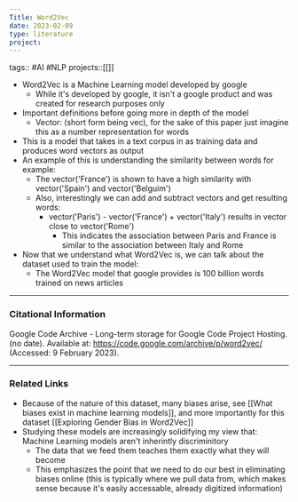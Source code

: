 ```yaml
---
Title: Word2Vec
date: 2023-02-09
type: literature
project:
---
```

tags:: #AI #NLP
projects::[[]]

- Word2Vec is a Machine Learning model developed by google
	- While it's developed by google, it isn't a google product and was created for research purposes only
- Important definitions before going more in depth of the model
	- Vector: (short form being vec), for the sake of this paper just imagine this as a number representation for words
- This is a model that takes in a text corpus in as training data and produces word vectors as output
- An example of this is understanding the similarity between words for example:
	- The vector('France') is shown to have a high similarity with vector('Spain') and vector('Belguim')
	- Also, interestingly we can add and subtract vectors and get resulting words:
		- vector('Paris') - vector('France') + vector('Italy') results in vector close to vector('Rome')
			- This indicates the association between Paris and France is similar to the association between Italy and Rome
- Now that we understand what Word2Vec is, we can talk about the dataset used to train the model:
	- The Word2Vec model that google provides is 100 billion words trained on news articles
---
### Citational Information
Google Code Archive - Long-term storage for Google Code Project Hosting. (no date). Available at: https://code.google.com/archive/p/word2vec/ (Accessed: 9 February 2023).


---

### Related Links

- Because of the nature of this dataset, many biases arise, see [[What biases exist in machine learning models]], and more importantly for this dataset [[Exploring Gender Bias in Word2Vec]]
- Studying these models are increasingly solidifying my view that: Machine Learning models aren't inherintly discriminitory
	- The data that we feed them teaches them exactly what they will become
	- This emphasizes the point that we need to do our best in eliminating biases online (this is typically where we pull data from, which makes sense because it's easily accessable, already digitized information)